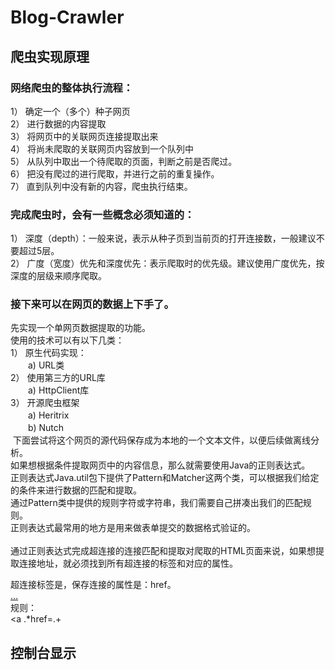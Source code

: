 # Blog-Crawler
## 爬虫实现原理
### 网络爬虫的整体执行流程：
1） 确定一个（多个）种子网页<br>
2） 进行数据的内容提取<br>
3） 将网页中的关联网页连接提取出来<br>
4） 将尚未爬取的关联网页内容放到一个队列中<br>
5） 从队列中取出一个待爬取的页面，判断之前是否爬过。<br>
6） 把没有爬过的进行爬取，并进行之前的重复操作。<br>
7） 直到队列中没有新的内容，爬虫执行结束。<br>

### 完成爬虫时，会有一些概念必须知道的：<br>
1） 深度（depth）：一般来说，表示从种子页到当前页的打开连接数，一般建议不要超过5层。<br>
2） 广度（宽度）优先和深度优先：表示爬取时的优先级。建议使用广度优先，按深度的层级来顺序爬取。<br>
### 接下来可以在网页的数据上下手了。
先实现一个单网页数据提取的功能。<br>
使用的技术可以有以下几类：<br>
1） 原生代码实现：<br>
　　a) URL类<br>
2） 使用第三方的URL库<br>
　　a) HttpClient库<br>
3） 开源爬虫框架<br>
　　a) Heritrix<br>
　　b) Nutch<br>
![]()
下面尝试将这个网页的源代码保存成为本地的一个文本文件，以便后续做离线分析。<br>
如果想根据条件提取网页中的内容信息，那么就需要使用Java的正则表达式。<br>
正则表达式Java.util包下提供了Pattern和Matcher这两个类，可以根据我们给定的条件来进行数据的匹配和提取。<br>
通过Pattern类中提供的规则字符或字符串，我们需要自己拼凑出我们的匹配规则。<br>
正则表达式最常用的地方是用来做表单提交的数据格式验证的。<br><br>
通过正则表达式完成超连接的连接匹配和提取对爬取的HTML页面来说，如果想提取连接地址，就必须找到所有超连接的标签和对应的属性。<br>

超连接标签是<a></a>，保存连接的属性是：href。<br>
<a href=”…”>…</a> <br>
规则：<br>
<a .*href=.+</a> <br>
## 控制台显示
![]()









